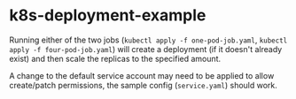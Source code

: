# k8s-deployment-example

Running either of the two jobs (`kubectl apply -f one-pod-job.yaml`, `kubectl apply -f four-pod-job.yaml`) will create a deployment (if it doesn't already exist) and then scale the replicas to the specified amount.


A change to the default service account may need to be applied to allow create/patch permissions, the sample config (`service.yaml`) should work.
